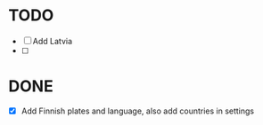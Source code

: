 # TODO

- [ ] Add Latvia
- [ ]

# DONE

- [x] Add Finnish plates and language, also add countries in settings
